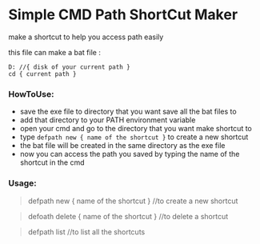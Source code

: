 # Simple CMD Path ShortCut Maker

make a shortcut to help you access path easily

this file can make a bat file :
    
    
    D: //{ disk of your current path }
    cd { current path }
    
### HowToUse:

* save the exe file to directory that you want save all the bat files to
* add that directory to your PATH environment variable
* open your cmd and go to the directory that you want make shortcut to
* type ```defpath new { name of the shortcut }``` to create a new shortcut
* the bat file will be created in the same directory as the exe file
* now you can access the path you saved by typing the name of the shortcut in the cmd 

### Usage:
    

>defpath new { name of the shortcut } //to create a new shortcut

>defoath delete { name of the shortcut } //to delete a shortcut

>defpath list //to list all the shortcuts
    


